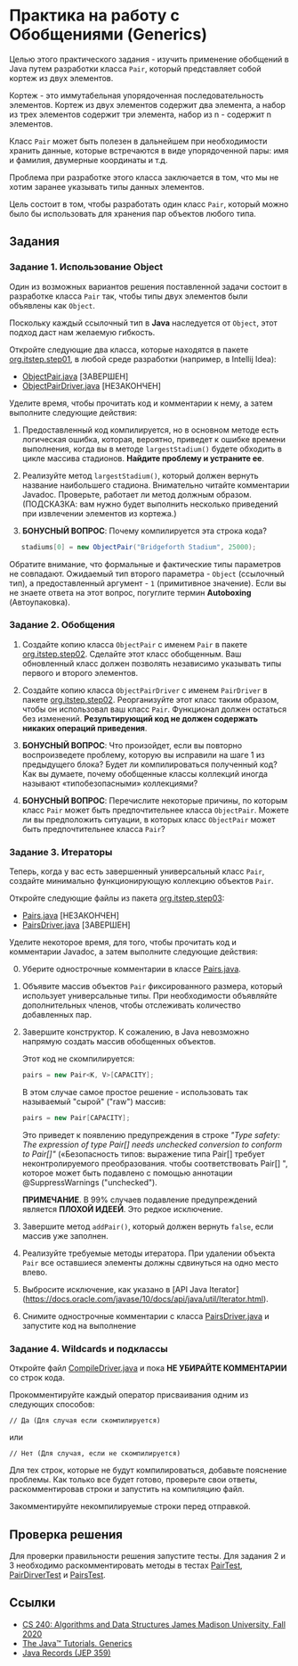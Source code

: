 # Практика на работу с Обобщениями (Generics)

Целью этого практического задания - изучить применение обобщений в Java путем разработки класса `Pair`, который
представляет собой кортеж из двух элементов.

Кортеж - это иммутабельная упорядоченная последовательность элементов. Кортеж из двух элементов содержит два элемента, а 
набор из трех элементов содержит три элемента, набор из n - содержит n элементов.

Класс `Pair` может быть полезен в дальнейшем при необходимости хранить данные, которые встречаются в виде упорядоченной пары:
имя и фамилия, двумерные координаты и т.д.

Проблема при разработке этого класса заключается в том, что мы не хотим заранее указывать типы данных элементов.

Цель состоит в том, чтобы разработать один класс `Pair`, который можно было бы использовать для хранения пар объектов любого типа.

## Задания

### Задание 1. Использование Object

Один из возможных вариантов решения поставленной задачи состоит в разработке класса `Pair` так, чтобы типы двух 
элементов были объявлены как `Object`.

Поскольку каждый ссылочный тип в **Java** наследуется от `Object`, этот подход даст нам желаемую гибкость.

Откройте следующие два класса, которые находятся в пакете [org.itstep.step01](src/main/java/org/itstep/step01), 
в любой среде разработки (например, в Intellij Idea):

* [ObjectPair.java](src/main/java/org/itstep/step01/ObjectPair.java) [ЗАВЕРШЕН]
* [ObjectPairDriver.java](src/main/java/org/itstep/step01/ObjectPairDriver.java) [НЕЗАКОНЧЕН]

Уделите время, чтобы прочитать код и комментарии к нему, а затем выполните следующие действия:

1. Предоставленный код компилируется, но в основном методе есть логическая ошибка, которая, вероятно, приведет
к ошибке времени выполнения, когда вы в методе `largestStadium()` будете обходить в цикле массива стадионов. 
**Найдите проблему и устраните ее**.

2. Реализуйте метод `largestStadium()`, который должен вернуть название наибольшего стадиона. 
Внимательно читайте комментарии Javadoc.
Проверьте, работает ли метод должным образом. 
(ПОДСКАЗКА: вам нужно будет выполнить несколько приведений при извлечении элементов из кортежа.)

3. **БОНУСНЫЙ ВОПРОС**: Почему компилируется эта строка кода?

```java
   stadiums[0] = new ObjectPair("Bridgeforth Stadium", 25000);
```

Обратите внимание, что формальные и фактические типы параметров не совпадают. Ожидаемый тип второго параметра - `Object`
(ссылочный тип), а предоставленный аргумент - `1` (примитивное значение). 
Если вы не знаете ответа на этот вопрос, погуглите термин **Autoboxing** (Автоупаковка).

### Задание 2. Обобщения

1. Создайте копию класса `ObjectPair` с именем `Pair` в пакете [org.itstep.step02](src/main/java/org/itstep/step02). 
Сделайте этот класс обобщенным. Ваш обновленный класс должен позволять независимо указывать типы первого и второго элементов.

2. Создайте копию класса `ObjectPairDriver` с именем `PairDriver` в пакете [org.itstep.step02](src/main/java/org/itstep/step02).
Реорганизуйте этот класс таким образом, чтобы он использовал ваш класс `Pair`.
Функционал должен остаться без изменений. **Результирующий код не должен содержать никаких операций приведения**.

3. **БОНУСНЫЙ ВОПРОС**: Что произойдет, если вы повторно воспроизведете проблему, которую вы исправили на шаге 1 из предыдущего блока?
Будет ли компилироваться полученный код? Как вы думаете, почему обобщенные классы коллекций иногда называют «типобезопасными» коллекциями?

4. **БОНУСНЫЙ ВОПРОС**: Перечислите некоторые причины, по которым класс `Pair` может быть предпочтительнее класса `ObjectPair`.
Можете ли вы предположить ситуации, в которых класс `ObjectPair` может быть предпочтительнее класса `Pair`?

### Задание 3. Итераторы

Теперь, когда у вас есть завершенный универсальный класс `Pair`, создайте минимально функционирующую коллекцию объектов `Pair`.

Откройте следующие файлы из пакета [org.itstep.step03](src/main/java/org/itstep/step03):

* [Pairs.java](src/main/java/org/itstep/step03/Pairs.java) [НЕЗАКОНЧЕН]
* [PairsDriver.java](src/main/java/org/itstep/step03/PairsDriver.java) [ЗАВЕРШЕН]

Уделите некоторое время, для того, чтобы прочитать код и комментарии Javadoc, а затем выполните следующие действия:

0. Уберите однострочные комментарии в классе [Pairs.java](src/main/java/org/itstep/step03/Pairs.java).

1. Объявите массив объектов `Pair` фиксированного размера, который использует универсальные типы.
При необходимости объявляйте дополнительных членов, чтобы отслеживать количество добавленных пар.

2. Завершите конструктор. К сожалению, в Java невозможно напрямую создать массив обобщенных объектов. 
    
    Этот код не скомпилируется:
    
    ```java
    pairs = new Pair<K, V>[CAPACITY];
    ```       
       
    В этом случае самое простое решение - использовать так называемый "сырой" ("raw") массив:
    
    ```java
    pairs = new Pair[CAPACITY];
    ```
    
    Это приведет к появлению предупреждения в строке 
    _"Type safety: The expression of type Pair[] needs unchecked conversion to conform to Pair[]"_ («Безопасность типов: 
    выражение типа Pair[] требует неконтролируемого преобразования. чтобы соответствовать Pair[] ", 
    которое может быть подавлено с помощью аннотации @SuppressWarnings ("unchecked"). 
    
    **ПРИМЕЧАНИЕ**. В 99% случаев подавление предупреждений является **ПЛОХОЙ ИДЕЕЙ**. Это редкое исключение.

3. Завершите метод `addPair()`, который должен вернуть `false`, если массив уже заполнен.
4. Реализуйте требуемые методы итератора. При удалении объекта `Pair` все оставшиеся элементы должны сдвинуться на одно место влево.
5. Выбросите исключение, как указано в [API Java Iterator] (https://docs.oracle.com/javase/10/docs/api/java/util/Iterator.html).
6. Снимите однострочные комментарии с класса [PairsDriver.java](src/main/java/org/itstep/step03/PairsDriver.java) и
запустите код на выполнение

### Задание 4. Wildcards и подклассы

Откройте файл [CompileDriver.java](src/main/java/org/itstep/step04/CompileDriver.java) и пока **НЕ УБИРАЙТЕ КОММЕНТАРИИ**
со строк кода.

Прокомментируйте каждый оператор присваивания одним из следующих способов:

```
// Да (Для случая если скомпилируется)
```

или

```
// Нет (Для случая, если не скомпилируется)
```

Для тех строк, которые не будут компилироваться, добавьте пояснение проблемы. Как только все будет готово,
проверьте свои ответы, раскомментировав строки и запустить на компиляцию файл.

Закомментируйте некомпилируемые строки перед отправкой.

## Проверка решения

Для проверки правильности решения запустите тесты. Для задания 2 и 3 необходимо раскомментировать методы в тестах
[PairTest](src/test/java/org/itstep/step02/PairTest.java), [PairDirverTest](src/test/java/org/itstep/step02/PairDriverTest.java) 
и [PairsTest](src/test/java/org/itstep/step03/PairsTest.java). 

## Ссылки

* [CS 240: Algorithms and Data Structures James Madison University, Fall 2020](https://w3.cs.jmu.edu/spragunr/CS240/labs/generics/generics.shtml)
* [The Java™ Tutorials. Generics](https://docs.oracle.com/javase/tutorial/java/generics/index.html)
* [Java Records (JEP 359)](https://habr.com/ru/post/487308/)